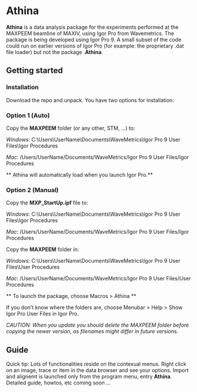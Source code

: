 # Athina

**Athina** is a data analysis package for the experiments performed at the MAXPEEM beamline of MAXIV, using Igor Pro from Wavemetrics. 
The package is being developed using Igor Pro 9. A small subset of the code could run on earlier versions of Igor Pro (for example: the proprietary .dat file loader) but not the package .**Athina**.

## Getting started

### Installation

Download the repo and unpack. You have two options for installation:

### Option 1 (Auto)

Copy the **MAXPEEM** folder (or any other, STM, ...) to:

*Windows*:
C:\Users\UserName\Documents\WaveMetrics\Igor Pro 9 User Files\Igor Procedures

*Mac*:
/Users/UserName/Documents/WaveMetrics/Igor Pro 9 User Files/Igor Procedures

** Athina will automatically load when you launch Igor Pro.**

### Option 2 (Manual)

Copy the **MXP_StartUp.ipf** file to:

*Windows*:
C:\Users\UserName\Documents\WaveMetrics\Igor Pro 9 User Files\Igor Procedures

*Mac*:
/Users/UserName/Documents/WaveMetrics/Igor Pro 9 User Files/Igor Procedures

Copy the **MAXPEEM** folder in:

*Windows*:
C:\Users\UserName\Documents\WaveMetrics\Igor Pro 9 User Files\User Procedures

*Mac*:
/Users/UserName/Documents/WaveMetrics/Igor Pro 9 User Files/User Procedures

** To launch the package, choose Macros > Athina **

If you don't know where the folders are, choose Menubar > Help > Show Igor Pro User Files in Igor Pro.

_CAUTION: When you update you should delete the _MAXPEEM_ folder before copying the newer version, as filenames might differ in future versions._

## Guide

Quick tip: Lots of functionalities reside on the contexual menus. Right click on an image, trace or item in the data browser and see your options. Import and alignemt is launched only from the program menu, entry **Athina**.
Detailed guide, howtos, etc coming soon ...

